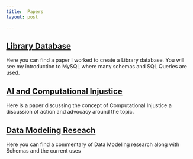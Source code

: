 ```yaml
---
title:  Papers
layout: post

---
```


[Library Database](https://docs.google.com/document/d/1Dnw-nfYS1lUYXCszpfcuI2lRqHgQTfdstrS7fUt268A/edit?usp=sharing)
--------
Here you can find a paper I worked  to create a Library database. You will see my introduction to MySQL where many schemas and SQL Queries are used.




[AI and Computational Injustice](https://docs.google.com/document/d/1lpy94qSU96aNty5noWslyYrdq5BB3ZJkESY6H_eoqkw/edit?usp=sharing)
--------

Here is a paper discussing the concept of Computational Injustice a discussion of action and advocacy around the topic.



[Data Modeling Reseach](https://docs.google.com/document/d/1Nll-BaSCgIKH7Kb5JWTjAPJQ8RJ_VB2a67ySkpxw0Kk/edit?usp=sharing)
--------


Here you can find a commentary of Data Modeling research along with Schemas and the current uses
